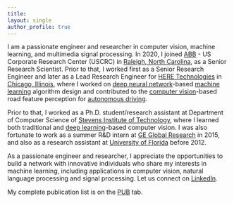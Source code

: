 ```yaml
---
title:  
layout: single
author_profile: true
---
```


I am a passionate engineer and researcher in computer vision, machine learning, and multimedia signal processing. In 2020, I joined [ABB](https://en.wikipedia.org/wiki/ABB) - US Corporate Research Center (USCRC) in [Raleigh, North Carolina](https://en.wikipedia.org/wiki/Raleigh,_North_Carolina), as a Senior Research Scientist. Prior to that, I worked first as a Senior Research Engineer and later as a Lead Research Engineer for [HERE Technologies](https://en.wikipedia.org/wiki/Here_Technologies) in [Chicago, Illinois](https://en.wikipedia.org/wiki/Chicago), where I worked on [deep neural network](https://en.wikipedia.org/wiki/Artificial_neural_network)-based [machine learning](https://en.wikipedia.org/wiki/Machine_learning) algorithm design and contributed to the [computer vision](https://en.wikipedia.org/wiki/Computer_vision)-based road feature perception for [autonomous driving](https://en.wikipedia.org/wiki/Self-driving_car). 

Prior to that, I worked as a Ph.D. student/research assistant at Department of Computer Science of [Stevens Institute of Technology](https://en.wikipedia.org/wiki/Stevens_Institute_of_Technology), where I learned both traditional and [deep learning](https://en.wikipedia.org/wiki/Deep_learning)-based computer vision. I was also fortunate to work as a summer R&D intern at [GE Global Research](https://en.wikipedia.org/wiki/GE_Global_Research) in 2015, and also as a research assistant at [University of Florida](https://en.wikipedia.org/wiki/University_of_Florida) before 2012. 

As a passionate engineer and researcher, I appreciate the opportunities to build a network with innovative individuals who share my interests in  machine learning, including applications in computer vision, natural language processing and signal processing. Let us connect on <a href="https://www.linkedin.com/in/{{ site.author.linkedin }}"><i class="fa fa-fw fa-linkedin-square" aria-hidden="true"></i>LinkedIn</a>. 

My complete publication list is on the [PUB](https://qilin-zhang.github.io/publications/) tab.
